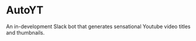 # AutoYT
An in-development Slack bot that generates sensational Youtube video titles and thumbnails.

